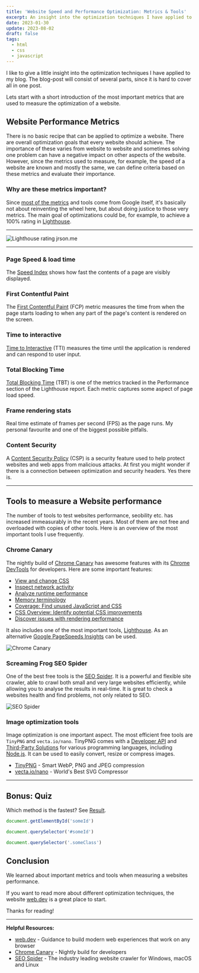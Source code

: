 ```yaml
---
title: 'Website Speed and Performance Optimization: Metrics & Tools'
excerpt: An insight into the optimization techniques I have applied to my blog.
date: 2023-01-30
update: 2023-08-02
draft: false
tags:
  - html
  - css
  - javascript
---
```


I like to give a little insight into the optimization techniques I have applied
to my blog. The blog-post will consist of several parts, since it is hard to
cover all in one post.

Lets start with a short introduction of the most important metrics that are used
to measure the optimization of a website.

## Website Performance Metrics

There is no basic recipe that can be applied to optimize a website. There are
overall optimization goals that every website should achieve. The importance of
these varies from website to website and sometimes solving one problem can have
a negative impact on other aspects of the website. However, since the metrics
used to measure, for example, the speed of a website are known and mostly the
same, we can define criteria based on these metrics and evaluate their
importance.

### Why are these metrics important?

Since
[most of the metrics](https://developer.chrome.com/docs/lighthouse/performance/)
and tools come from Google itself, it's basically not about reinventing the
wheel here, but about doing justice to those very metrics. The main goal of
optimizations could be, for example, to achieve a 100% rating in
[Lighthouse](https://developer.chrome.com/docs/lighthouse/overview/).

---

![Lighthouse rating jrson.me](/images/blog/2023-01-30/pagespeed-insights.svg)

---

### Page Speed & load time

The
[Speed Index](https://developer.chrome.com/docs/lighthouse/performance/speed-index/)
shows how fast the contents of a page are visibly displayed.

### First Contentful Paint

The
[First Contentful Paint](https://developer.chrome.com/docs/lighthouse/performance/first-contentful-paint/)
(FCP) metric measures the time from when the page starts loading to when any
part of the page's content is rendered on the screen.

### Time to interactive

[Time to Interactive](https://developer.chrome.com/docs/lighthouse/performance/interactive/)
(TTI) measures the time until the application is rendered and can respond to
user input.

### Total Blocking Time

[Total Blocking Time](https://developer.chrome.com/docs/lighthouse/performance/lighthouse-total-blocking-time/)
(TBT) is one of the metrics tracked in the Performance section of the Lighthouse
report. Each metric captures some aspect of page load speed.

### Frame rendering stats

Real time estimate of frames per second (FPS) as the page runs. My personal
favourite and one of the biggest possible pitfalls.

### Content Security

A
[Content Security Policy](https://developer.chrome.com/docs/apps/contentSecurityPolicy/)
(CSP) is a security feature used to help protect websites and web apps from
malicious attacks. At first you might wonder if there is a connection between
optimization and security headers. Yes there is.

---

## Tools to measure a Website performance

The number of tools to test websites performance, seobility etc. has increased
immeasurably in the recent years. Most of them are not free and overloaded with
copies of other tools. Here is an overview of the most important tools I use
frequently.

### Chrome Canary

The nightly build of
[Chrome Canary](https://www.google.com/intl/en/chrome/canary/) has awesome
features with its [Chrome DevTools](https://developer.chrome.com/docs/devtools/)
for developers. Here are some important features:

- [View and change CSS](https://developer.chrome.com/docs/devtools/css/)
- [Inspect network activity](https://developer.chrome.com/docs/devtools/network/)
- [Analyze runtime performance](https://developer.chrome.com/docs/devtools/performance/)
- [Memory terminology](https://developer.chrome.com/docs/devtools/memory-problems/memory-101/)
- [Coverage: Find unused JavaScript and CSS](https://developer.chrome.com/docs/devtools/coverage/)
- [CSS Overview: Identify potential CSS improvements](https://developer.chrome.com/docs/devtools/css-overview/)
- [Discover issues with rendering performance](https://developer.chrome.com/docs/devtools/rendering/performance/)

It also includes one of the most important tools,
[Lighthouse](https://developer.chrome.com/docs/lighthouse/overview/). As an
alternative [Google PageSpeeds Insights](https://pagespeed.web.dev/) can be
used.

![Chrome Canary](/images/blog/2023-01-30/chrome-canary.png)

### Screaming Frog SEO Spider

One of the best free tools is the
[SEO Spider](https://www.screamingfrog.co.uk/seo-spider/). It is a powerful and
flexible site crawler, able to crawl both small and very large websites
efficiently, while allowing you to analyse the results in real-time. It is great
to check a websites health and find problems, not only related to SEO.

![SEO Spider](/images/blog/2023-01-30/screamingfrog_tool.png)

### Image optimization tools

Image optimization is one important aspect. The most efficient free tools are
`TinyPNG` and `vecta.io/nano`. TinyPNG comes with a
[Developer API](https://tinypng.com/developers) and
[Third-Party Solutions](https://tinypng.com/third-party) for various programming
languages, including [Node.js](https://tinypng.com/developers/reference/nodejs).
It can be used to easily convert, resize or compress images.

- [TinyPNG](https://tinypng.com/) - Smart WebP, PNG and JPEG compression
- [vecta.io/nano](https://vecta.io/nano) - World's Best SVG Compressor

---

## Bonus: Quiz

Which method is the fastest? See [Result](https://jsben.ch/AshUS).

```ts
document.getElementById('someId')
```

```ts
document.querySelector('#someId')
```

```ts
document.querySelector('.someClass')
```

## Conclusion

We learned about important metrics and tools when measuring a websites
performance.

If you want to read more about different optimization techniques, the website
[web.dev](https://web.dev/blog/) is a great place to start.

Thanks for reading!

---

**Helpful Resources:**

- [web.dev](https://web.dev/blog/) - Guidance to build modern web experiences
  that work on any browser
- [Chrome Canary](https://www.google.com/intl/en/chrome/canary/) - Nightly build
  for developers
- [SEO Spider](https://www.screamingfrog.co.uk/seo-spider/) - The industry
  leading website crawler for Windows, macOS and Linux
